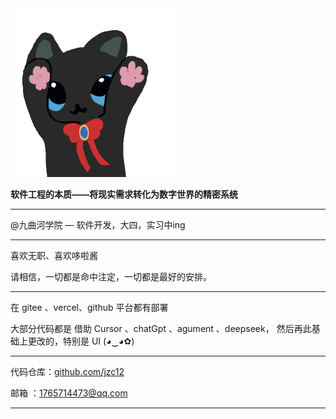 <img src="./../assets/cat.gif" alt="cat" style="zoom:50%;" />

**软件工程的本质——将现实需求转化为数字世界的精密系统**

---

@九曲河学院 — 软件开发，大四，实习中ing

---

喜欢无职、喜欢哆啦酱

请相信，一切都是命中注定，一切都是最好的安排。

---

在 gitee 、vercel、github 平台都有部署

大部分代码都是 借助 Cursor 、chatGpt 、agument 、deepseek， 然后再此基础上更改的，特别是 UI (◕‿◕✿)

---

代码仓库：[github.com/jzc12](https://github.com/jzc12)

邮箱    ：[1765714473@qq.com](mailto:1765714473@qq.com)

---
